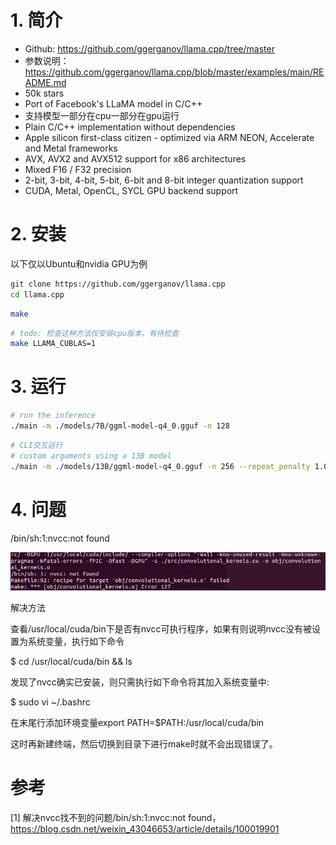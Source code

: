 # 1. 简介

- Github: https://github.com/ggerganov/llama.cpp/tree/master
- 参数说明：https://github.com/ggerganov/llama.cpp/blob/master/examples/main/README.md
- 50k stars
- Port of Facebook's LLaMA model in C/C++
- 支持模型一部分在cpu一部分在gpu运行
- Plain C/C++ implementation without dependencies
- Apple silicon first-class citizen - optimized via ARM NEON, Accelerate and Metal frameworks
- AVX, AVX2 and AVX512 support for x86 architectures
- Mixed F16 / F32 precision
- 2-bit, 3-bit, 4-bit, 5-bit, 6-bit and 8-bit integer quantization support
- CUDA, Metal, OpenCL, SYCL GPU backend support

# 2. 安装

以下仅以Ubuntu和nvidia GPU为例

```bash
git clone https://github.com/ggerganov/llama.cpp
cd llama.cpp
```

```bash
make
```

```bash
# todo: 检查这种方法仅安装cpu版本，有待检查
make LLAMA_CUBLAS=1
```

# 3. 运行

```bash
# run the inference
./main -m ./models/7B/ggml-model-q4_0.gguf -n 128
```

```bash
# CLI交互运行
# custom arguments using a 13B model
./main -m ./models/13B/ggml-model-q4_0.gguf -n 256 --repeat_penalty 1.0 --color -i -r "User:" -f prompts/chat-with-bob.txt --n_gpu_layers 20000 -ts 1
```

# 4. 问题

/bin/sh:1:nvcc:not found

![](.02_llama_cpp_images/nvcc找不到.png)

解决方法

查看/usr/local/cuda/bin下是否有nvcc可执行程序，如果有则说明nvcc没有被设置为系统变量，执行如下命令

$ cd /usr/local/cuda/bin && ls

发现了nvcc确实已安装，则只需执行如下命令将其加入系统变量中:

$ sudo vi ~/.bashrc

在末尾行添加环境变量export PATH=$PATH:/usr/local/cuda/bin

这时再新建终端，然后切换到目录下进行make时就不会出现错误了。

# 参考

[1] 解决nvcc找不到的问题/bin/sh:1:nvcc:not found，https://blog.csdn.net/weixin_43046653/article/details/100019901
